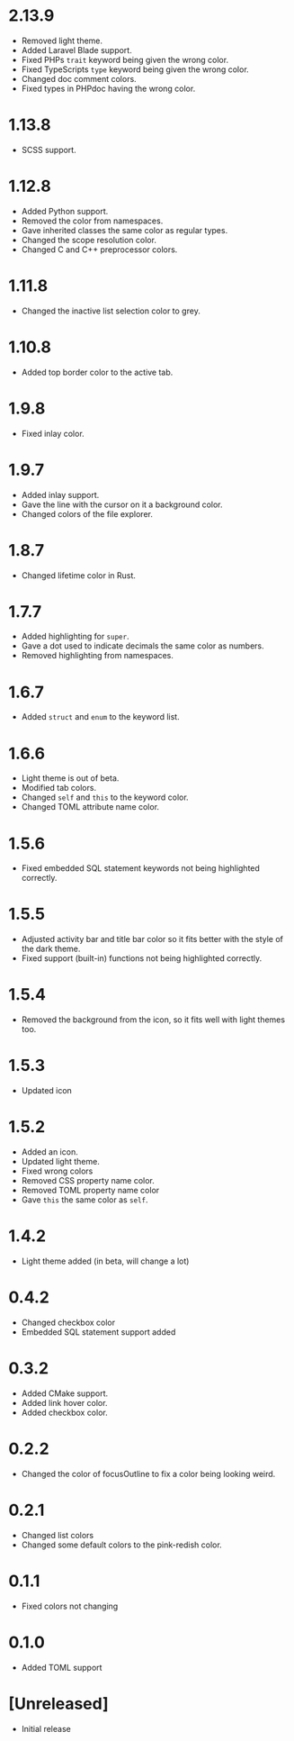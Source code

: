 # 2.13.9
- Removed light theme.
- Added Laravel Blade support.
- Fixed PHPs `trait` keyword being given the wrong color.
- Fixed TypeScripts `type` keyword being given the wrong color.
- Changed doc comment colors.
- Fixed types in PHPdoc having the wrong color.

# 1.13.8
- SCSS support.

# 1.12.8
- Added Python support.
- Removed the color from namespaces.
- Gave inherited classes the same color as regular types.
- Changed the scope resolution color.
- Changed C and C++ preprocessor colors.

# 1.11.8
- Changed the inactive list selection color to grey.

# 1.10.8
- Added top border color to the active tab.

# 1.9.8
- Fixed inlay color.

# 1.9.7
- Added inlay support.
- Gave the line with the cursor on it a background color.
- Changed colors of the file explorer.

# 1.8.7
- Changed lifetime color in Rust.

# 1.7.7
- Added highlighting for ``super``.
- Gave a dot used to indicate decimals the same color as numbers.
- Removed highlighting from namespaces.

# 1.6.7
- Added ``struct`` and ``enum`` to the keyword list.

# 1.6.6
- Light theme is out of beta.
- Modified tab colors.
- Changed ``self`` and ``this`` to the keyword color.
- Changed TOML attribute name color.

# 1.5.6
- Fixed embedded SQL statement keywords not being highlighted correctly.

# 1.5.5
- Adjusted activity bar and title bar color so it fits better with the style of the dark theme.
- Fixed support (built-in) functions not being highlighted correctly.

# 1.5.4
- Removed the background from the icon, so it fits well with light themes too.

# 1.5.3
- Updated icon

# 1.5.2
- Added an icon.
- Updated light theme.
- Fixed wrong colors
- Removed CSS property name color.
- Removed TOML property name color
- Gave ``this`` the same color as ``self``.

# 1.4.2
- Light theme added (in beta, will change a lot)

# 0.4.2
- Changed checkbox color
- Embedded SQL statement support added

# 0.3.2
- Added CMake support.
- Added link hover color.
- Added checkbox color.

# 0.2.2
- Changed the color of focusOutline to fix a color being looking weird.

# 0.2.1
- Changed list colors
- Changed some default colors to the pink-redish color.

# 0.1.1
- Fixed colors not changing

# 0.1.0
- Added TOML support

# [Unreleased]
- Initial release
